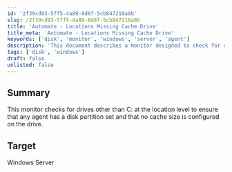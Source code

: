 ```yaml
---
id: '2f39cd93-5ff5-4a89-8d8f-5cb847210a8b'
slug: /2f39cd93-5ff5-4a89-8d8f-5cb847210a8b
title: 'Automate - Locations Missing Cache Drive'
title_meta: 'Automate - Locations Missing Cache Drive'
keywords: ['disk', 'monitor', 'windows', 'server', 'agent']
description: 'This document describes a monitor designed to check for disk partitions other than C: on a Windows Server. It ensures that any agent has a disk partition set and verifies that no cache size is configured on the drive.'
tags: ['disk', 'windows']
draft: false
unlisted: false
---
```


## Summary

This monitor checks for drives other than C: at the location level to ensure that any agent has a disk partition set and that no cache size is configured on the drive.

## Target

Windows Server


